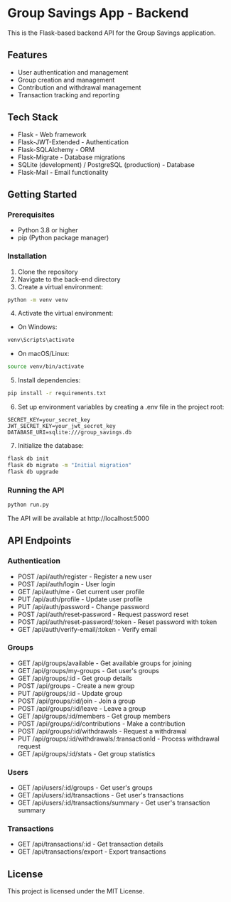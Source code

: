 # Group Savings App - Backend

This is the Flask-based backend API for the Group Savings application.

## Features

- User authentication and management
- Group creation and management
- Contribution and withdrawal management
- Transaction tracking and reporting

## Tech Stack

- Flask - Web framework
- Flask-JWT-Extended - Authentication
- Flask-SQLAlchemy - ORM
- Flask-Migrate - Database migrations
- SQLite (development) / PostgreSQL (production) - Database
- Flask-Mail - Email functionality

## Getting Started

### Prerequisites

- Python 3.8 or higher
- pip (Python package manager)

### Installation

1. Clone the repository
2. Navigate to the back-end directory
3. Create a virtual environment:

```bash
python -m venv venv
```

4. Activate the virtual environment:

- On Windows:
```bash
venv\Scripts\activate
```

- On macOS/Linux:
```bash
source venv/bin/activate
```

5. Install dependencies:

```bash
pip install -r requirements.txt
```

6. Set up environment variables by creating a .env file in the project root:

```
SECRET_KEY=your_secret_key
JWT_SECRET_KEY=your_jwt_secret_key
DATABASE_URI=sqlite:///group_savings.db
```

7. Initialize the database:

```bash
flask db init
flask db migrate -m "Initial migration"
flask db upgrade
```

### Running the API

```bash
python run.py
```

The API will be available at http://localhost:5000

## API Endpoints

### Authentication

- POST /api/auth/register - Register a new user
- POST /api/auth/login - User login
- GET /api/auth/me - Get current user profile
- PUT /api/auth/profile - Update user profile
- PUT /api/auth/password - Change password
- POST /api/auth/reset-password - Request password reset
- POST /api/auth/reset-password/:token - Reset password with token
- GET /api/auth/verify-email/:token - Verify email

### Groups

- GET /api/groups/available - Get available groups for joining
- GET /api/groups/my-groups - Get user's groups
- GET /api/groups/:id - Get group details
- POST /api/groups - Create a new group
- PUT /api/groups/:id - Update group
- POST /api/groups/:id/join - Join a group
- POST /api/groups/:id/leave - Leave a group
- GET /api/groups/:id/members - Get group members
- POST /api/groups/:id/contributions - Make a contribution
- POST /api/groups/:id/withdrawals - Request a withdrawal
- PUT /api/groups/:id/withdrawals/:transactionId - Process withdrawal request
- GET /api/groups/:id/stats - Get group statistics

### Users

- GET /api/users/:id/groups - Get user's groups
- GET /api/users/:id/transactions - Get user's transactions
- GET /api/users/:id/transactions/summary - Get user's transaction summary

### Transactions

- GET /api/transactions/:id - Get transaction details
- GET /api/transactions/export - Export transactions

## License

This project is licensed under the MIT License. 